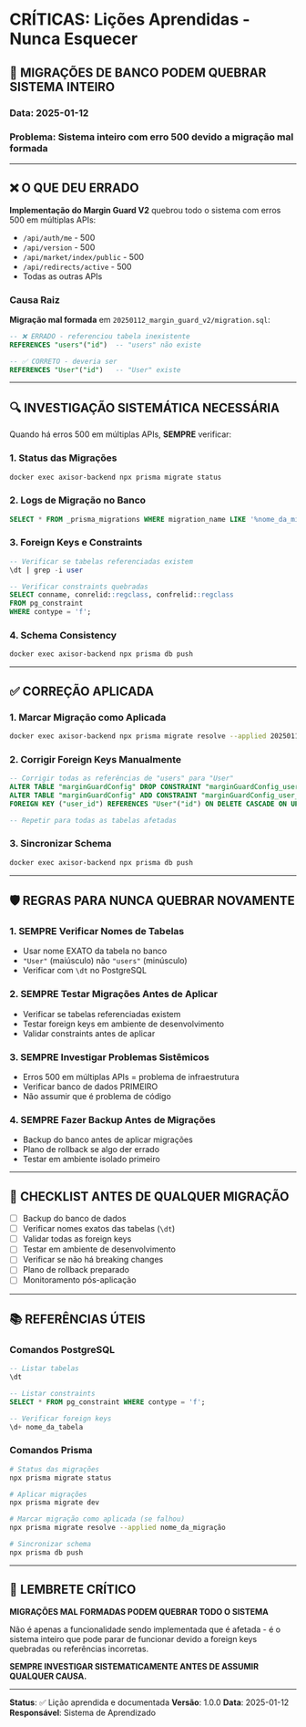 # CRÍTICAS: Lições Aprendidas - Nunca Esquecer

## 🚨 MIGRAÇÕES DE BANCO PODEM QUEBRAR SISTEMA INTEIRO

### Data: 2025-01-12
### Problema: Sistema inteiro com erro 500 devido a migração mal formada

---

## ❌ O QUE DEU ERRADO

**Implementação do Margin Guard V2** quebrou todo o sistema com erros 500 em múltiplas APIs:
- `/api/auth/me` - 500
- `/api/version` - 500  
- `/api/market/index/public` - 500
- `/api/redirects/active` - 500
- Todas as outras APIs

### Causa Raiz
**Migração mal formada** em `20250112_margin_guard_v2/migration.sql`:
```sql
-- ❌ ERRADO - referenciou tabela inexistente
REFERENCES "users"("id")  -- "users" não existe

-- ✅ CORRETO - deveria ser
REFERENCES "User"("id")   -- "User" existe
```

---

## 🔍 INVESTIGAÇÃO SISTEMÁTICA NECESSÁRIA

Quando há erros 500 em múltiplas APIs, **SEMPRE** verificar:

### 1. Status das Migrações
```bash
docker exec axisor-backend npx prisma migrate status
```

### 2. Logs de Migração no Banco
```sql
SELECT * FROM _prisma_migrations WHERE migration_name LIKE '%nome_da_migração%';
```

### 3. Foreign Keys e Constraints
```sql
-- Verificar se tabelas referenciadas existem
\dt | grep -i user

-- Verificar constraints quebradas
SELECT conname, conrelid::regclass, confrelid::regclass 
FROM pg_constraint 
WHERE contype = 'f';
```

### 4. Schema Consistency
```bash
docker exec axisor-backend npx prisma db push
```

---

## ✅ CORREÇÃO APLICADA

### 1. Marcar Migração como Aplicada
```bash
docker exec axisor-backend npx prisma migrate resolve --applied 20250112_margin_guard_v2
```

### 2. Corrigir Foreign Keys Manualmente
```sql
-- Corrigir todas as referências de "users" para "User"
ALTER TABLE "marginGuardConfig" DROP CONSTRAINT "marginGuardConfig_user_id_fkey";
ALTER TABLE "marginGuardConfig" ADD CONSTRAINT "marginGuardConfig_user_id_fkey" 
FOREIGN KEY ("user_id") REFERENCES "User"("id") ON DELETE CASCADE ON UPDATE CASCADE;

-- Repetir para todas as tabelas afetadas
```

### 3. Sincronizar Schema
```bash
docker exec axisor-backend npx prisma db push
```

---

## 🛡️ REGRAS PARA NUNCA QUEBRAR NOVAMENTE

### 1. **SEMPRE** Verificar Nomes de Tabelas
- Usar nome EXATO da tabela no banco
- `"User"` (maiúsculo) não `"users"` (minúsculo)
- Verificar com `\dt` no PostgreSQL

### 2. **SEMPRE** Testar Migrações Antes de Aplicar
- Verificar se tabelas referenciadas existem
- Testar foreign keys em ambiente de desenvolvimento
- Validar constraints antes de aplicar

### 3. **SEMPRE** Investigar Problemas Sistêmicos
- Erros 500 em múltiplas APIs = problema de infraestrutura
- Verificar banco de dados PRIMEIRO
- Não assumir que é problema de código

### 4. **SEMPRE** Fazer Backup Antes de Migrações
- Backup do banco antes de aplicar migrações
- Plano de rollback se algo der errado
- Testar em ambiente isolado primeiro

---

## 🎯 CHECKLIST ANTES DE QUALQUER MIGRAÇÃO

- [ ] Backup do banco de dados
- [ ] Verificar nomes exatos das tabelas (`\dt`)
- [ ] Validar todas as foreign keys
- [ ] Testar em ambiente de desenvolvimento
- [ ] Verificar se não há breaking changes
- [ ] Plano de rollback preparado
- [ ] Monitoramento pós-aplicação

---

## 📚 REFERÊNCIAS ÚTEIS

### Comandos PostgreSQL
```sql
-- Listar tabelas
\dt

-- Listar constraints
SELECT * FROM pg_constraint WHERE contype = 'f';

-- Verificar foreign keys
\d+ nome_da_tabela
```

### Comandos Prisma
```bash
# Status das migrações
npx prisma migrate status

# Aplicar migrações
npx prisma migrate dev

# Marcar migração como aplicada (se falhou)
npx prisma migrate resolve --applied nome_da_migração

# Sincronizar schema
npx prisma db push
```

---

## 🚨 LEMBRETE CRÍTICO

**MIGRAÇÕES MAL FORMADAS PODEM QUEBRAR TODO O SISTEMA**

Não é apenas a funcionalidade sendo implementada que é afetada - é o sistema inteiro que pode parar de funcionar devido a foreign keys quebradas ou referências incorretas.

**SEMPRE INVESTIGAR SISTEMATICAMENTE ANTES DE ASSUMIR QUALQUER CAUSA.**

---

**Status**: ✅ Lição aprendida e documentada
**Versão**: 1.0.0
**Data**: 2025-01-12
**Responsável**: Sistema de Aprendizado
